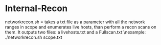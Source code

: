 # Internal-Recon


networkrecon.sh = takes a txt file as a parameter with all the network ranges in scope and enumerates live hosts, than perform a recon scans on them. It outputs two files: a livehosts.txt and a Fullscan.txt
\nexample: ./networkrecon.sh scope.txt
